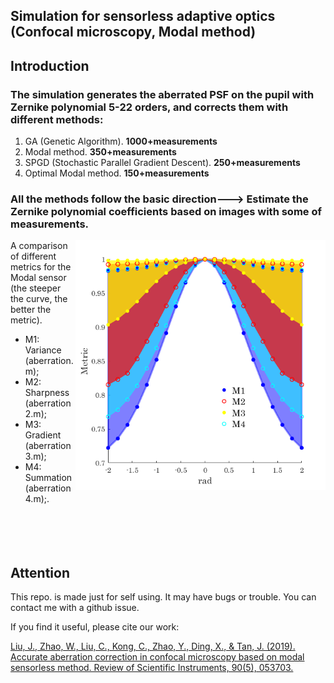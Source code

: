 ## Simulation for sensorless adaptive optics (Confocal microscopy, Modal method)
## Introduction
### The simulation generates the aberrated PSF on the pupil with Zernike polynomial 5-22 orders, and corrects them with different methods: 
1. GA (Genetic Algorithm). **1000+measurements**
2. Modal method. **350+measurements**
3. SPGD (Stochastic Parallel Gradient  Descent). **250+measurements**
4. Optimal Modal method. **150+measurements**





### All the methods follow the basic direction---> Estimate the Zernike polynomial coefficients based on images with some of measurements.

<p>
<img src='img/Comparison of different metrics.png' align="right" width=400>
</p>

A comparison of different metrics for the Modal sensor (the steeper the curve, the better the metric).
- M1: Variance (aberration.m);
- M2: Sharpness (aberration2.m);
- M3: Gradient (aberration3.m);
- M4: Summation (aberration4.m);.
<br><br><br><br><br>


## Attention
This repo. is made just for self using. It may have bugs or trouble. You can contact me with a github issue.

If you find it useful, please cite our work:

[Liu, J., Zhao, W., Liu, C., Kong, C., Zhao, Y., Ding, X., & Tan, J. (2019). Accurate aberration correction in confocal microscopy based on modal sensorless method. Review of Scientific Instruments, 90(5), 053703.](https://aip.scitation.org/doi/abs/10.1063/1.5088102)